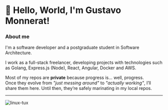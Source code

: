 # 👋 Hello, World, I'm Gustavo Monnerat! 

### About me
I'm a software developer and a postgraduate student in Software Architecture.

I work as a full-stack freelancer, developing projects with technologies such as Golang, Express.js (Node), React, Angular, Docker and AWS.

Most of my repos are **private** because progress is... well, progress.  
Once they evolve from _"just messing around"_ to _"actually working"_, I’ll share them here. Until then, they’re safely marinating in my local repos.

---

![linux-tux](https://github.com/user-attachments/assets/6362b267-4c91-4200-a590-dfaf8abb7eae)
